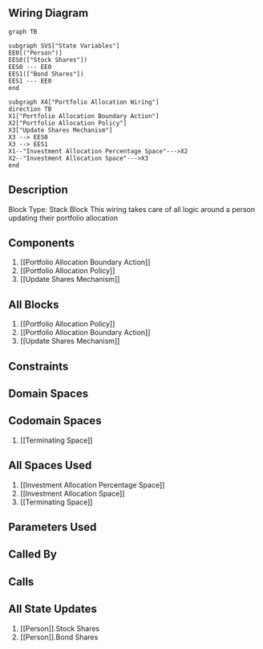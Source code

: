 ## Wiring Diagram

```mermaid
graph TB

subgraph SVS["State Variables"]
EE0[("Person")]
EES0(["Stock Shares"])
EES0 --- EE0
EES1(["Bond Shares"])
EES1 --- EE0
end

subgraph X4["Portfolio Allocation Wiring"]
direction TB
X1["Portfolio Allocation Boundary Action"]
X2["Portfolio Allocation Policy"]
X3["Update Shares Mechanism"]
X3 --> EES0
X3 --> EES1
X1--"Investment Allocation Percentage Space"--->X2
X2--"Investment Allocation Space"--->X3
end
```

## Description

Block Type: Stack Block
This wiring takes care of all logic around a person updating their portfolio allocation
## Components
1. [[Portfolio Allocation Boundary Action]]
2. [[Portfolio Allocation Policy]]
3. [[Update Shares Mechanism]]

## All Blocks
1. [[Portfolio Allocation Policy]]
2. [[Portfolio Allocation Boundary Action]]
3. [[Update Shares Mechanism]]

## Constraints

## Domain Spaces

## Codomain Spaces
1. [[Terminating Space]]

## All Spaces Used
1. [[Investment Allocation Percentage Space]]
2. [[Investment Allocation Space]]
3. [[Terminating Space]]

## Parameters Used

## Called By

## Calls

## All State Updates
1. [[Person]].Stock Shares
2. [[Person]].Bond Shares


